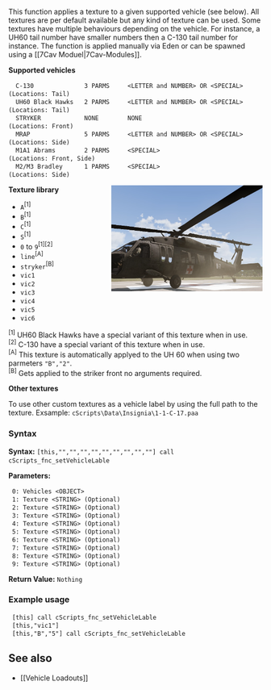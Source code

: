 This function applies a texture to a given supported vehicle (see below). All textures are per default available but any kind of texture can be used. Some textures have multiple behaviours depending on the vehicle. For instance, a UH60 tail number have smaller numbers then a C-130 tail number for instance.
The function is applied manually via Eden or can be spawned using a [[7Cav Moduel|7Cav-Modules]].

**Supported vehicles**
```
  C-130              3 PARMS     <LETTER and NUMBER> OR <SPECIAL>    (Locations: Tail)
  UH60 Black Hawks   2 PARMS     <LETTER and NUMBER> OR <SPECIAL>    (Locations: Tail)
  STRYKER            NONE        NONE                                (Locations: Front)
  MRAP               5 PARMS     <LETTER and NUMBER> OR <SPECIAL>    (Locations: Side)
  M1A1 Abrams        2 PARMS     <SPECIAL>                           (Locations: Front, Side)
  M2/M3 Bradley      1 PARMS     <SPECIAL>                           (Locations: Side)
```
**Texture library**
<img align="right" width="300" height="210" src="https://github.com/7Cav/cScripts/blob/master/resourses/wikigfx/Texture_Lable.png">
-  `A`<sup>[1]</sup>
-  `B`<sup>[1]</sup> 
-  `C`<sup>[1]</sup>
-  `S`<sup>[1]</sup> 
-  `0` to `9`<sup>[1]</sup><sup>[2]</sup>
-  `line`<sup>[A]</sup> 
-  `stryker`<sup>[B]</sup> 
-  `vic1` 
-  `vic2` 
-  `vic3` 
-  `vic4` 
-  `vic5` 
-  `vic6`

<sup>[1]</sup> UH60 Black Hawks have a special variant of this texture when in use. <br>
<sup>[2]</sup> C-130 have a special variant of this texture when in use. <br>
<sup>[A]</sup> This texture is automatically applyed to the UH 60 when using two parmeters `"B","2"`. <br>
<sup>[B]</sup> Gets applied to the striker front no arguments required. <br>

**Other textures**

To use other custom textures as a vehicle label by using the full path to the texture. Exsample: `cScripts\Data\Insignia\1-1-C-17.paa`

### Syntax
**Syntax:** `[this,"","","","","","","","",""] call cScripts_fnc_setVehicleLable`

**Parameters:**
```
 0: Vehicles <OBJECT>
 1: Texture <STRING> (Optional)
 2: Texture <STRING> (Optional)
 3: Texture <STRING> (Optional)
 4: Texture <STRING> (Optional)
 5: Texture <STRING> (Optional)
 6: Texture <STRING> (Optional)
 7: Texture <STRING> (Optional)
 8: Texture <STRING> (Optional)
 9: Texture <STRING> (Optional)
```
**Return Value:** ```Nothing```

### Example usage
```
 [this] call cScripts_fnc_setVehicleLable
 [this,"vic1"]
 [this,"B","5"] call cScripts_fnc_setVehicleLable
```

## See also
* [[Vehicle Loadouts]]